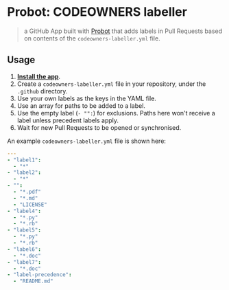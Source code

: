 # Probot: CODEOWNERS labeller

> a GitHub App built with [Probot](https://github.com/probot/probot) that adds labels in Pull Requests based on contents of the `codeowners-labeller.yml` file.

## Usage

1. **[Install the app](https://github.com/apps/elastic-codeowners-labeller)**.
1. Create a `codeowners-labeller.yml` file in your repository, under the `.github` directory.
1. Use your own labels as the keys in the YAML file.
1. Use an array for paths to be added to a label.
1. Use the empty label (`- "":`) for exclusions. Paths here won't receive a label unless precedent labels apply.
1. Wait for new Pull Requests to be opened or synchronised.

An example `codeowners-labeller.yml` file is shown here:

```yaml
---
- "label1":
  - "*"
- "label2":
  - "*"
- "":
  - "*.pdf"
  - "*.md"
  - "LICENSE"
- "label4":
  - "*.py"
  - "*.rb"
- "label5":
  - "*.py"
  - "*.rb"
- "label6":
  - "*.doc"
- "label7":
  - "*.doc"
- "label-precedence":
  - "README.md"
```